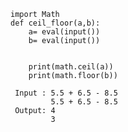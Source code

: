     import Math
    def ceil_floor(a,b):
        a= eval(input())
        b= eval(input())


        print(math.ceil(a))
        print(math.floor(b))
        
     Input : 5.5 + 6.5 - 8.5
             5.5 + 6.5 - 8.5
     Output: 4
             3
    
   
